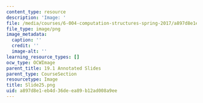 ```yaml
---
content_type: resource
description: 'Image: '
file: /media/courses/6-004-computation-structures-spring-2017/a897d8e1eb4d36deea89b12ad008a9ee_Slide25.png
file_type: image/png
image_metadata:
  caption: ''
  credit: ''
  image-alt: ''
learning_resource_types: []
ocw_type: OCWImage
parent_title: 19.1 Annotated Slides
parent_type: CourseSection
resourcetype: Image
title: Slide25.png
uid: a897d8e1-eb4d-36de-ea89-b12ad008a9ee
---
```

